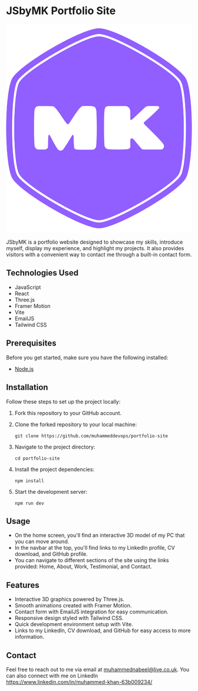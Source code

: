 # JSbyMK Portfolio Site

![JSbyMK Logo](src/assets/mks-logo4.png)

JSbyMK is a portfolio website designed to showcase my skills, introduce myself, display my experience, and highlight my projects. It also provides visitors with a convenient way to contact me through a built-in contact form.

## Technologies Used

- JavaScript
- React
- Three.js
- Framer Motion
- Vite
- EmailJS
- Tailwind CSS

## Prerequisites

Before you get started, make sure you have the following installed:

- [Node.js](https://nodejs.org/)

## Installation

Follow these steps to set up the project locally:

1. Fork this repository to your GitHub account.

2. Clone the forked repository to your local machine:

   ```
   git clone https://github.com/muhammeddevops/portfolio-site
   ```

3. Navigate to the project directory:
   ```
   cd portfolio-site
   ```
4. Install the project dependencies:

   ```
   npm install
   ```

5. Start the development server:
   ```
   npm run dev
   ```

## Usage

- On the home screen, you'll find an interactive 3D model of my PC that you can move around.
- In the navbar at the top, you'll find links to my LinkedIn profile, CV download, and GitHub profile.
- You can navigate to different sections of the site using the links provided: Home, About, Work, Testimonial, and Contact.

## Features

- Interactive 3D graphics powered by Three.js.
- Smooth animations created with Framer Motion.
- Contact form with EmailJS integration for easy communication.
- Responsive design styled with Tailwind CSS.
- Quick development environment setup with Vite.
- Links to my LinkedIn, CV download, and GitHub for easy access to more information.

## Contact

Feel free to reach out to me via email at muhammednabeel@live.co.uk. You can also connect with me on LinkedIn https://www.linkedin.com/in/muhammed-khan-63b009234/
